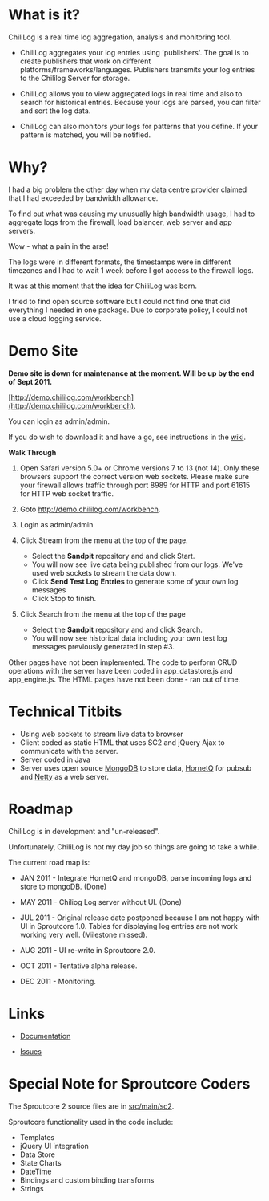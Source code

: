 
What is it?
=====
ChiliLog is a real time log aggregation, analysis and monitoring tool.

* ChiliLog aggregates your log entries using 'publishers'.  The goal is to create publishers that work on different platforms/frameworks/languages. Publishers transmits your log entries to the Chililog Server for storage.

* ChiliLog allows you to view aggregated logs in real time and also to search for historical entries. Because your logs are parsed, you can filter and sort the log data.

* ChiliLog can also monitors your logs for patterns that you define. If your pattern is matched, you will be notified.


Why?
====
I had a big problem the other day when my data centre provider claimed that I had exceeded by bandwidth allowance.

To find out what was causing my unusually high bandwidth usage, I had to aggregate logs from the firewall, load balancer, web server and app servers. 

Wow - what a pain in the arse!

The logs were in different formats, the timestamps were in different timezones and I had to wait 1 week before I got access to the firewall logs.

It was at this moment that the idea for ChiliLog was born.  

I tried to find open source software but I could not find one that did everything I needed in one package.  Due to corporate policy, I could not use a cloud logging service.


Demo Site
=========

__Demo site is down for maintenance at the moment. Will be up by the end of Sept 2011.__

[http://demo.chililog.com/workbench](http://demo.chililog.com/workbench). 

You can login as admin/admin.

If you do wish to download it and have a go, see instructions in the [wiki](https://github.com/chililog/chililog-server/wiki).


__Walk Through__

1. Open Safari version 5.0+ or Chrome versions 7 to 13 (not 14). Only these browsers support the correct version web sockets. Please make sure your firewall allows traffic through port 8989 for HTTP and port 61615 for HTTP web socket traffic.

2. Goto http://demo.chililog.com/workbench. 

3. Login as admin/admin

4. Click Stream from the menu at the top of the page.

   * Select the __Sandpit__ repository and and click Start.
   * You will now see live data being published from our logs. We've used web sockets to stream the data down.
   * Click __Send Test Log Entries__ to generate some of your own log messages
   * Click Stop to finish.

5. Click Search from the menu at the top of the page

   * Select the __Sandpit__ repository and and click Search.
   * You will now see historical data including your own test log messages previously generated in step #3.

Other pages have not been implemented. The code to perform CRUD operations with the server have been coded in app_datastore.js and app_engine.js. The HTML pages have not been done - ran out of time.


Technical Titbits
=================

* Using web sockets to stream live data to browser
* Client coded as static HTML that uses SC2 and jQuery Ajax to communicate with the server.
* Server coded in Java
* Server uses open source [MongoDB](http://www.mongodb.org/) to store data, [HornetQ](http://www.jboss.org/hornetq) for pubsub and [Netty](http://www.jboss.org/netty) as a web server.


Roadmap
=======

ChiliLog is in development and "un-released".

Unfortunately, ChiliLog is not my day job so things are going to take a while.

The current road map is:

* JAN 2011 - Integrate HornetQ and mongoDB, parse incoming logs and store to mongoDB. (Done)

* MAY 2011 - Chiliog Log server without UI. (Done)

* JUL 2011 - Original release date postponed because I am not happy with UI in Sproutcore 1.0. Tables for displaying log entries are not work working very well. (Milestone missed).

* AUG 2011 - UI re-write in Sproutcore 2.0.

* OCT 2011 - Tentative alpha release.

* DEC 2011 - Monitoring.


Links
=====

* [Documentation](https://github.com/chililog/chililog-server/wiki) 

* [Issues](https://github.com/chililog/server/issues)



Special Note for Sproutcore Coders
==================================

The Sproutcore 2 source files are in [src/main/sc2](https://github.com/chililog/chililog-server/tree/master/src/main/sc2).

Sproutcore functionality used in the code include:

* Templates
* jQuery UI integration
* Data Store
* State Charts
* DateTime
* Bindings and custom binding transforms
* Strings

